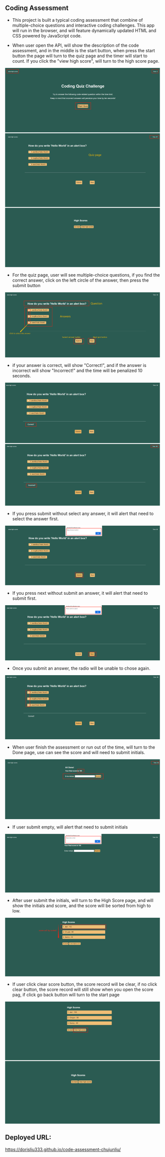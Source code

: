 ## Coding Assessment

* This project is built a typical coding assessment that combine of multiple-choice questions and interactive coding challenges. This app will run in the browser, and will feature dynamically updated HTML and CSS powered by JavaScript code. 

* When user open the API, will show the description of the code assessment, and in the middle is the start button, when press the start button the page will turn to the quiz page and the timer will start to count. If you click the "view high score", will turn to the high score page.
<img src='./image/01.png'>
<img src='./image/02.png'>
<img src='./image/01-2.png'>

* For the quiz page, user will see multiple-choice questions, if you find the correct answer, click on the left circle of the answer, then press the submit button
<img src='./image/02-2.png'>

* if your answer is correct, will show "Correct!", and if the answer is incorrect will show "Incorrect!" and the time will be penalized 10 seconds.
<img src='./image/03.png'>
<img src='./image/03-2.png'>

* If you press submit without select any answer, it will alert that need to select the answer first.
<img src='./image/04.png'>

* If you press next without submit an answer, it will alert that need to submit first.
<img src='./image/05.png'>

* Once you submit an answer, the radio will be unable to chose again.
<img src='./image/06.png'>

* When user finish the assessment or run out of the time, will turn to the Done page, use can see the score and will need to submit initials.
<img src='./image/07.png'>

* If user submit empty, will alert that need to submit initials
<img src='./image/08.png'>

* After user submit the initials, will turn to the High Score page, and will show the initials and score, and the score will be sorted from high to low.
<img src='./image/09.png'>
  
* If user click clear score button, the score record will be clear, if no click clear button, the score record will still show when you open the score pag, if click go back button will turn to the start page
<img src='./image/10.png'>
<img src='./image/11.png'>
  

## Deployed URL:
 https://dorisliu333.github.io/code-assessment-chujunliu/